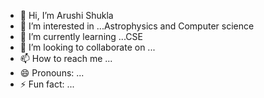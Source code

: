 - 👋 Hi, I’m Arushi Shukla
- 👀 I’m interested in ...Astrophysics and Computer science
- 🌱 I’m currently learning ...CSE
- 💞️ I’m looking to collaborate on ...
- 📫 How to reach me ...
- 😄 Pronouns: ...
- ⚡ Fun fact: ...

<!---
Arushiiiiiyy/Arushiiiiiyy is a ✨ special ✨ repository because its `README.md` (this file) appears on your GitHub profile.
You can click the Preview link to take a look at your changes.
--->
